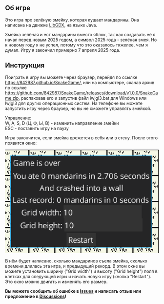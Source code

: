 Об игре
-------
Это игра про зелёную змейку, которая кушает мандарины. Она написана на движке [LibGDX](https://libgdx.com/), на языке Java.

Змейка зелёная и ест мандарины вместо яблок, так как создавать её я начал перед новым 2025 годом, а символ 2025 года - зелёная змея. Но к новому году я не успел, потому что это оказалось тяжелее, чем я думал. Игру я закончил примерно 7 апреля 2025 года.

Инструкция
----
Поиграть в игру вы можете через браузер, перейдя по ссылке https://842987.github.io/SnakeGame/, или на компьютере, скачав архив по ссылке https://github.com/842987/SnakeGame/releases/download/v1.0.0/SnakeGame.zip, распаковав его и запустив файл lwjgl3.bat для Windows или lwjgl3 для других операционных систем. На телефоне вы можете запустить игру через браузер, но вы не сможете управлять змейкой.

Управление:  
W, A, S, D (Ц, Ф, Ы, В) - изменить направление змейки  
ESC - поставить игру на паузу

Игра закончится, если змейка врежется в себя или в стену. После этого появится окно:

![](https://github.com/842987/SnakeGame/blob/main/Dialog%20window.png)

В нём будет написано, сколько мандаринов съела змейка, сколько времени длилась эта игра, и предыдущий рекорд. В этом окне вы можете установить ширину ("Grid width") и высоту ("Grid height") поля в клетках для следующей игры и начать новую игру (кнопка "Restart"). Это окно можно двигать и изменять его размер.

**Вы можете сообщить об ошибке в [Issues](https://github.com/842987/SnakeGame/issues) и написать отзыв или предложение в [Discussions](https://github.com/842987/SnakeGame/discussions)!**
